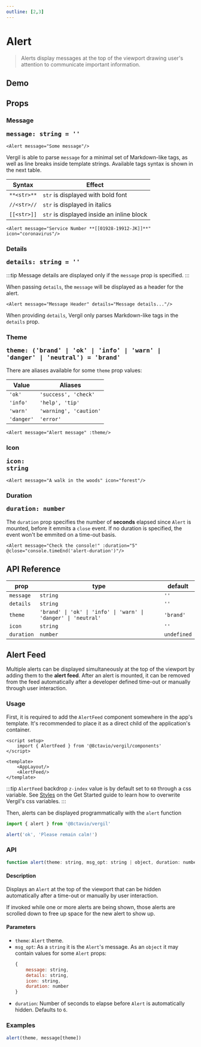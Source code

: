 ```yaml
---
outline: [2,3]
---
```


# Alert

> Alerts display messages at the top of the viewport drawing user's attention to communicate important information.

## Demo

<script setup>
import { Alert, Btn, Icon } from '@8ctavio/vergil/components'
import { ref } from 'vue'
import { alert } from '@8ctavio/vergil'

const theme = ref('brand')
console.time('alert-duration')
</script>

<Demo>
    <Btn variant="solid" label="Alert" @click="alert('brand', 'Please remain calm!')"/>
</Demo>

<Demo>
    <Alert message="Attention traveler!" details="Lost item can be claimed on lower levels"/>
</Demo>

## Props

### Message <Badge type="tip"><pre>message: string = ''</pre></Badge>

```vue
<Alert message="Some message"/>
```

<Demo>
    <Alert message="Some message"/>
</Demo>

Vergil is able to parse `message` for a minimal set of Markdown-like tags, as well as line breaks inside template strings. Available tags syntax is shown in the next table.

| Syntax      | Effect |
| ----------- | ------ |
| `**<str>**` | `str` is displayed with bold font |
| `//<str>//` | `str` is displayed in italics |
| `[[<str>]]` | `str` is displayed inside an inline block |

```vue
<Alert message="Service Number **[[01928-19912-JK]]**" icon="coronavirus"/>
```
<Demo>
    <Alert message="Service Number **[[01928-19912-JK]]**" icon="coronavirus"/>
</Demo>

### Details <Badge type="tip"><pre>details: string = ''</pre></Badge>

:::tip
Message details are displayed only if the `message` prop is specified.
:::

When passing `details`, the `message` will be displayed as a header for the alert.

```vue
<Alert message="Message Header" details="Message details..."/>
```

<Demo>
    <Alert message="Message Header" details="Message details..."/>
</Demo>

When providing `details`, Vergil only parses Markdown-like tags in the `details` prop.

### Theme <Badge type="tip"><pre>theme: ('brand' | 'ok' | 'info' | 'warn' | 'danger' | 'neutral') = 'brand'</pre></Badge>

There are aliases available for some `theme` prop values:

| Value      | Aliases |
| ---------- | ------- |
| `'ok'`     | `'success', 'check'` |
| `'info'`   | `'help', 'tip'` |
| `'warn'`   | `'warning', 'caution'` |
| `'danger'` | `'error'` |

```vue
<Alert message="Alert message" :theme/>
```

<Demo>
    <Alert message="Alert message" theme="brand"/>
    <Alert message="Alert message" theme="ok"/>
    <Alert message="Alert message" theme="info"/>
    <Alert message="Alert message" theme="warn"/>
    <Alert message="Alert message" theme="danger"/>
    <Alert message="Alert message" theme="neutral"/>
</Demo>

### Icon <Badge type="tip"><pre>icon: string</pre></Badge>

```vue
<Alert message="A walk in the woods" icon="forest"/>
```

<Demo>
    <Alert message="A walk in the woods" icon="forest"/>
</Demo>

### Duration <Badge type="tip"><pre>duration: number</pre></Badge>

The `duration` prop specifies the number of **seconds** elapsed since `Alert` is mounted, before it emmits a `close` event. If no duration is specified, the event won't be emmited on a time-out basis.

```vue
<Alert message="Check the console!" :duration="5" @close="console.timeEnd('alert-duration')"/>
```

<Demo>
    <Alert message="Check the console!" :duration="5" @close="console.timeEnd('alert-duration')"/>
</Demo>

## API Reference

| prop | type | default |
| ---- | ---- | ------- |
| `message` | `string` | `''` |
| `details` | `string` | `''` |
| `theme` | `'brand' \| 'ok' \| 'info' \| 'warn' \| 'danger' \| 'neutral'` | `'brand'` |
| `icon` | `string` | `''` |
| `duration` | `number` | `undefined` |

## Alert Feed &#8203;

Multiple alerts can be displayed simultaneously at the top of the viewport by adding them to the **alert feed**. After an alert is mounted, it can be removed from the feed automatically after a developer defined time-out or manually through user interaction.

### Usage

First, it is required to add the `AlertFeed` component somewhere in the app's template. It's recommended to place it as a direct child of the application's container.

```vue
<script setup>
    import { AlertFeed } from '@8ctavio/vergil/components'
</script>

<template>
    <AppLayout/>
    <AlertFeed/>
</template>
```

:::tip
`AlertFeed` backdrop `z-index` value is by default set to `60` through a css variable. See [Styles](/get-started.md#styles) on the Get Started guide to learn how to overwrite Vergil's css variables.
:::

Then, alerts can be displayed programmatically with the `alert` function

```js
import { alert } from '@8ctavio/vergil'

alert('ok', 'Please remain calm!')
```

### API

```js
function alert(theme: string, msg_opt: string | object, duration: number = 6): void
```

#### Description

Displays an `Alert` at the top of the viewport that can be hidden automatically after a time-out or manually by user interaction.

If invoked while one or more alerts are being shown, those alerts are scrolled down to free up space for the new alert to show up.

#### Parameters

- `theme`: `Alert` theme.
- `msg_opt`: As a `string` it is the `Alert`'s message. As an `object` it may contain values for some `Alert` props:
    ```js
    {
        message: string,
        details: string,
        icon: string,
        duration: number
    }
    ```
- `duration`: Number of seconds to elapse before `Alert` is automatically hidden. Defaults to `6`.

### Examples

```js
alert(theme, message[theme])
```

<Demo>
    <Btn variant="solid" label="Brand" @click="alert('brand', 'Welcome!')"/>
    <Btn variant="solid" label="Ok" @click="alert('ok', 'Success!')"/>
    <Btn variant="solid" label="Info" @click="alert('info', 'Attention!')"/>
    <Btn variant="solid" label="Warn" @click="alert('warn', 'Warning!')"/>
    <Btn variant="solid" label="Danger" @click="alert('danger', 'Error!')"/>
    <Btn variant="solid" label="Neutral" @click="alert('neutral', 'Notification')"/>
</Demo>

<style>
.demo .alert p{
    margin: 0;
}
</style>